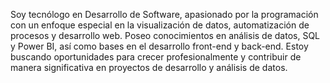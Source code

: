 Soy tecnólogo en Desarrollo de Software, apasionado por la programación con un enfoque especial en la visualización de datos, automatización de procesos y desarrollo web. Poseo conocimientos en análisis de datos, SQL y Power BI, así como bases en el desarrollo front-end y back-end. Estoy buscando oportunidades para crecer profesionalmente y contribuir de manera significativa en proyectos de desarrollo y análisis de datos.

